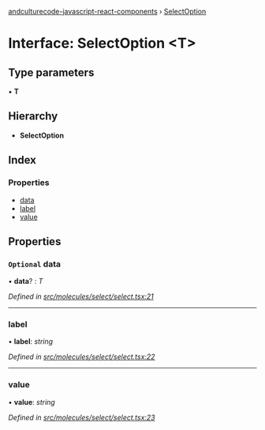 [andculturecode-javascript-react-components](../README.md) › [SelectOption](selectoption.md)

# Interface: SelectOption <**T**>

## Type parameters

▪ **T**

## Hierarchy

* **SelectOption**

## Index

### Properties

* [data](selectoption.md#optional-data)
* [label](selectoption.md#label)
* [value](selectoption.md#value)

## Properties

### `Optional` data

• **data**? : *T*

*Defined in [src/molecules/select/select.tsx:21](https://github.com/AndcultureCode/AndcultureCode.JavaScript.React.Components/blob/3b573d9/src/molecules/select/select.tsx#L21)*

___

###  label

• **label**: *string*

*Defined in [src/molecules/select/select.tsx:22](https://github.com/AndcultureCode/AndcultureCode.JavaScript.React.Components/blob/3b573d9/src/molecules/select/select.tsx#L22)*

___

###  value

• **value**: *string*

*Defined in [src/molecules/select/select.tsx:23](https://github.com/AndcultureCode/AndcultureCode.JavaScript.React.Components/blob/3b573d9/src/molecules/select/select.tsx#L23)*
